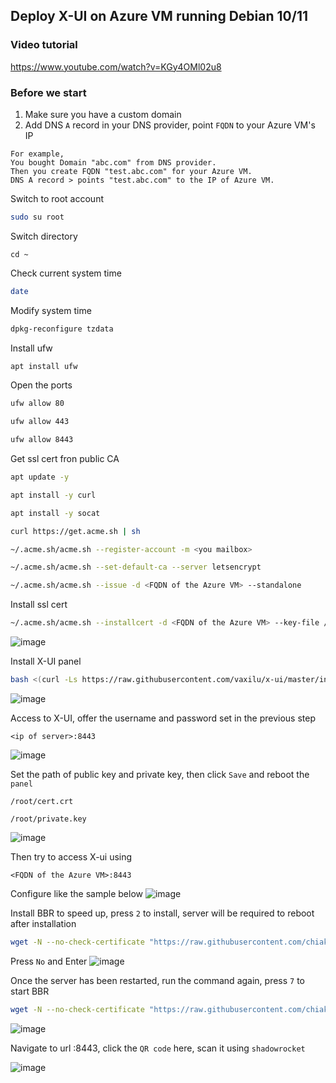 ## Deploy X-UI on Azure VM running Debian 10/11
### Video tutorial
https://www.youtube.com/watch?v=KGy4OMl02u8
### Before we start
1. Make sure you have a custom domain
2. Add DNS `A` record in your DNS provider, point `FQDN` to your Azure VM's IP
```
For example,
You bought Domain "abc.com" from DNS provider.
Then you create FQDN "test.abc.com" for your Azure VM.
DNS A record > points "test.abc.com" to the IP of Azure VM.
```

Switch to root account
```sh
sudo su root
```
Switch directory
```
cd ~
```
Check current system time
```sh
date
```
Modify system time
```sh
dpkg-reconfigure tzdata
```
Install ufw
```sh
apt install ufw
```
Open the ports
```sh
ufw allow 80
```
```sh
ufw allow 443
```
```sh
ufw allow 8443
```

Get ssl cert fron public CA
```sh
apt update -y 
```
```sh
apt install -y curl
```
```sh
apt install -y socat
```
```sh
curl https://get.acme.sh | sh
```
```sh
~/.acme.sh/acme.sh --register-account -m <you mailbox>
```
```sh
~/.acme.sh/acme.sh --set-default-ca --server letsencrypt
```
```sh
~/.acme.sh/acme.sh --issue -d <FQDN of the Azure VM> --standalone
```
Install ssl cert
```sh
~/.acme.sh/acme.sh --installcert -d <FQDN of the Azure VM> --key-file /root/private.key --fullchain-file /root/cert.crt
```
![image](https://user-images.githubusercontent.com/96930989/212327231-b8766022-617a-482f-b3bc-95f81c659e88.png)

Install X-UI panel
```sh
bash <(curl -Ls https://raw.githubusercontent.com/vaxilu/x-ui/master/install.sh)
```
![image](https://user-images.githubusercontent.com/96930989/212327935-56c2162b-742c-4c4c-95ac-5a2146c5a14b.png)

Access to X-UI, offer the username and password set in the previous step
```
<ip of server>:8443
```
![image](https://user-images.githubusercontent.com/96930989/212440977-51d1124d-9bc4-470a-8799-2b86ecd82a7d.png)

Set the path of public key and private key, then click `Save` and reboot the `panel`
```
/root/cert.crt
```
```
/root/private.key
```
![image](https://user-images.githubusercontent.com/96930989/212328792-eb065394-170f-4968-b836-beb003feb096.png)

Then try to access X-ui using
```
<FQDN of the Azure VM>:8443
```
Configure like the sample below
![image](https://user-images.githubusercontent.com/96930989/212330149-419f8db5-eb3f-4346-8b26-1448003ea54e.png)

Install BBR to speed up, press `2` to install, server will be required to reboot after installation
```sh
wget -N --no-check-certificate "https://raw.githubusercontent.com/chiakge/Linux-NetSpeed/master/tcp.sh" && chmod +x tcp.sh && ./tcp.sh
```
Press `No` and Enter
![image](https://user-images.githubusercontent.com/96930989/212332097-c30ae091-7309-4245-9b81-f79d344d1270.png)

Once the server has been restarted, run the command again, press `7` to start BBR
```sh
wget -N --no-check-certificate "https://raw.githubusercontent.com/chiakge/Linux-NetSpeed/master/tcp.sh" && chmod +x tcp.sh && ./tcp.sh
```
![image](https://user-images.githubusercontent.com/96930989/212332772-36e9102b-d61c-465e-84fa-64847f4f6808.png)


Navigate to url <FQDN of the Azure VM>:8443, click the `QR code` here, scan it using `shadowrocket`
  
![image](https://user-images.githubusercontent.com/96930989/212442184-bbd4f329-f7d0-42c6-a286-f36f33ccca8d.png)
